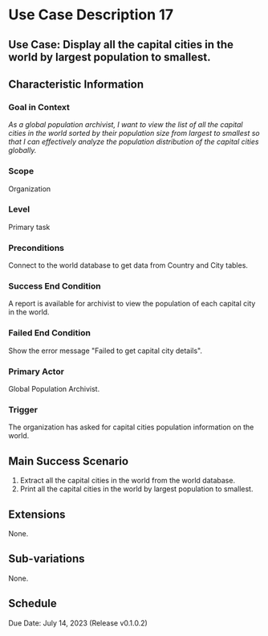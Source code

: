# Use Case Description 17

## Use Case: Display all the capital cities in the world by largest population to smallest. 

## Characteristic Information

### Goal in Context
*As a global population archivist, I want to view the list of all the capital cities in the world sorted by their population size from largest to smallest so that I can effectively analyze the population distribution of the capital cities globally.*

### Scope
Organization

### Level
Primary task

### Preconditions
Connect to the world database to get data from Country and City tables.

### Success End Condition
A report is available for archivist to view the population of each capital city in the world. 

### Failed End Condition
Show the error message "Failed to get capital city details". 

### Primary Actor
Global Population Archivist. 

### Trigger
The organization has asked for capital cities population information on the world.

## Main Success Scenario
1. Extract all the capital cities in the world from the world database. 
2. Print all the capital cities in the world by largest population to smallest.

## Extensions
None.

## Sub-variations
None.

## Schedule
Due Date: July 14, 2023 (Release v0.1.0.2)

